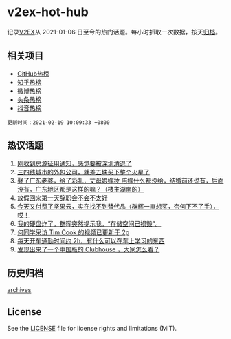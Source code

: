 # v2ex-hot-hub

 记录[V2EX](https://www.v2ex.com/)从 2021-01-06 日至今的热门话题。每小时抓取一次数据，按天[归档](archives)。
 
 ## 相关项目

- [GitHub热榜](https://github.com/snaildev/github-hot-hub)
- [知乎热榜](https://github.com/snaildev/zhihu-hot-hub)
- [微博热榜](https://github.com/snaildev/weibo-hot-hub)
- [头条热榜](https://github.com/snaildev/toutiao-hot-hub)
- [抖音热榜](https://github.com/snaildev/douyin-hot-hub)


 `更新时间：2021-02-19 10:09:33 +0800`

## 热议话题

1. [刚收到房源征用通知，感觉要被深圳清退了](https://www.v2ex.com/t/753933)
1. [三四线城市的外包公司，就差五块买下整个火星了](https://www.v2ex.com/t/753842)
1. [娶了广东老婆，给了彩礼，丈母娘嫁妆 陪嫁什么都没给，结婚前还说有，后面没有，广东地区都是这样的嘛？（楼主湖南的）](https://www.v2ex.com/t/753987)
1. [放假回来第一天辞职会不会不太好](https://www.v2ex.com/t/753907)
1. [今天又付费了坚果云，实在找不到替代品（群辉一直想买，奈何下不了手），哎！](https://www.v2ex.com/t/753900)
1. [我的硬盘炸了，群晖突然提示我，“存储空间已损毁”。](https://www.v2ex.com/t/753928)
1. [何同学采访 Tim Cook 的视频已更新于 2p](https://www.v2ex.com/t/754025)
1. [每天开车通勤时间约 2h，有什么可以在车上学习的东西](https://www.v2ex.com/t/753880)
1. [发现出来了一个中国版的 Clubhouse ，大家怎么看？](https://www.v2ex.com/t/753802)

## 历史归档

[archives](archives)

## License

See the [LICENSE](LICENSE) file for license rights and limitations (MIT).

